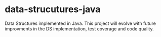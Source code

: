 # data-strucutures-java
Data Structures implemented in Java.
This project will evolve with future improvments in the DS implementation, test coverage and code quality.
